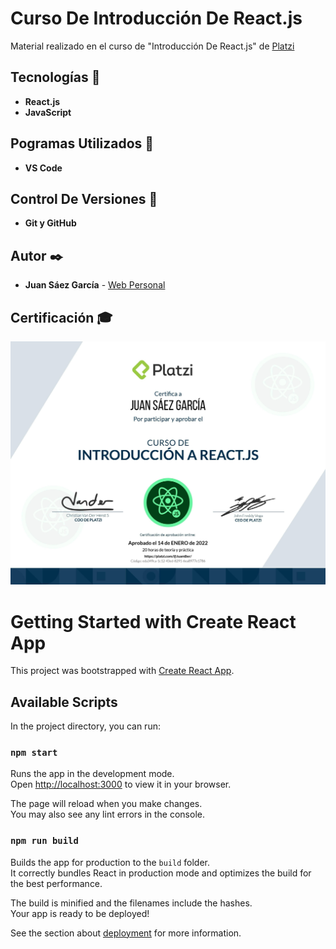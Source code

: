 # Curso De Introducción De React.js

Material realizado en el curso de "Introducción De React.js" de [Platzi](https://platzi.com/p/JuamBer/curso/2444-react/diploma/detalle/)

## Tecnologías 🚀

* **React.js**  
* **JavaScript**  

## Pogramas Utilizados 📌

* **VS Code**

## Control De Versiones 📌

* **Git y GitHub**

## Autor ✒️

* **Juan Sáez García** -  [Web Personal](https://juamber.com)

## Certificación 🎓

![Certificación](https://github.com/JuamBer/Platzi-CursoIntroduccionReact/blob/master/img-licencia/diploma-react.jpg)

# Getting Started with Create React App

This project was bootstrapped with [Create React App](https://github.com/facebook/create-react-app).

## Available Scripts

In the project directory, you can run:

### `npm start`

Runs the app in the development mode.\
Open [http://localhost:3000](http://localhost:3000) to view it in your browser.

The page will reload when you make changes.\
You may also see any lint errors in the console.

### `npm run build`

Builds the app for production to the `build` folder.\
It correctly bundles React in production mode and optimizes the build for the best performance.

The build is minified and the filenames include the hashes.\
Your app is ready to be deployed!

See the section about [deployment](https://facebook.github.io/create-react-app/docs/deployment) for more information.

